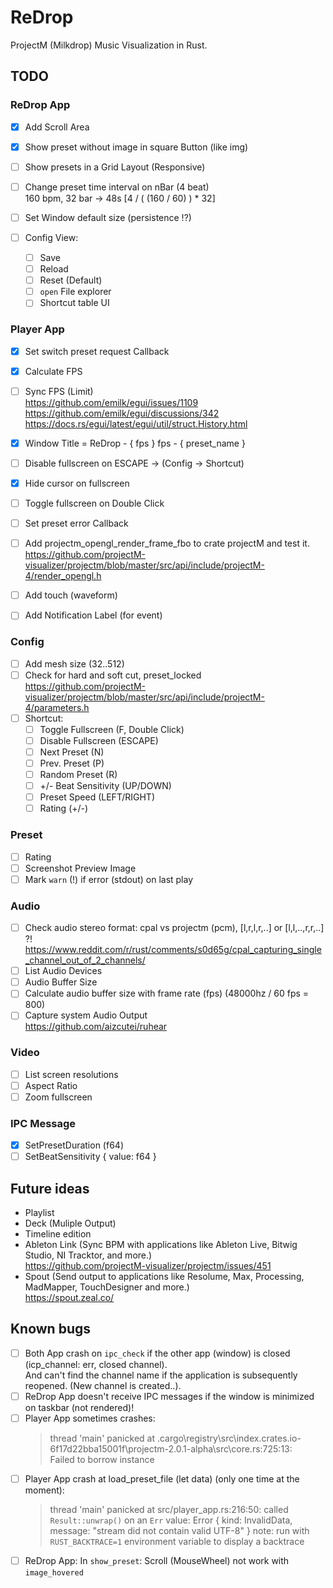 # ReDrop

ProjectM (Milkdrop) Music Visualization in Rust.

## TODO

### ReDrop App

- [X] Add Scroll Area
- [x] Show preset without image in square Button (like img)
- [ ] Show presets in a Grid Layout (Responsive)
- [ ] Change preset time interval on nBar (4 beat)  
  160 bpm, 32 bar -> 48s [4 / ( (160 / 60) ) * 32]
- [ ] Set Window default size (persistence !?)

- [ ] Config View:
  - [ ] Save
  - [ ] Reload
  - [ ] Reset (Default)
  - [ ] `open` File explorer
  - [ ] Shortcut table UI

### Player App

- [X] Set switch preset request Callback
- [X] Calculate FPS
- [ ] Sync FPS (Limit)  
  <https://github.com/emilk/egui/issues/1109>  
  <https://github.com/emilk/egui/discussions/342>  
  <https://docs.rs/egui/latest/egui/util/struct.History.html>
- [X] Window Title = ReDrop - { fps } fps - { preset_name }
- [ ] Disable fullscreen on ESCAPE -> (Config -> Shortcut)
- [X] Hide cursor on fullscreen
- [ ] Toggle fullscreen on Double Click
- [ ] Set preset error Callback
  
- [ ] Add projectm_opengl_render_frame_fbo to crate projectM and test it.  
  <https://github.com/projectM-visualizer/projectm/blob/master/src/api/include/projectM-4/render_opengl.h>
- [ ] Add touch (waveform)
- [ ] Add Notification Label (for event)

### Config

- [ ] Add mesh size (32..512)
- [ ] Check for hard and soft cut, preset_locked  
  <https://github.com/projectM-visualizer/projectm/blob/master/src/api/include/projectM-4/parameters.h>
- [ ] Shortcut:
  - [ ] Toggle Fullscreen (F, Double Click)
  - [ ] Disable Fullscreen (ESCAPE)
  - [ ] Next Preset (N)
  - [ ] Prev. Preset (P)
  - [ ] Random Preset (R)
  - [ ] +/- Beat Sensitivity (UP/DOWN)
  - [ ] Preset Speed (LEFT/RIGHT)
  - [ ] Rating (+/-)

### Preset

- [ ] Rating
- [ ] Screenshot Preview Image
- [ ] Mark `warn` (!) if error (stdout) on last play

### Audio

- [ ] Check audio stereo format: cpal vs projectm (pcm), [l,r,l,r,..] or [l,l,..,r,r,..] ?!
  <https://www.reddit.com/r/rust/comments/s0d65g/cpal_capturing_single_channel_out_of_2_channels/>
- [ ] List Audio Devices
- [ ] Audio Buffer Size
- [ ] Calculate audio buffer size with frame rate (fps) (48000hz / 60 fps = 800)
- [ ] Capture system Audio Output  
  <https://github.com/aizcutei/ruhear>

### Video

- [ ] List screen resolutions
- [ ] Aspect Ratio
- [ ] Zoom fullscreen

### IPC Message

- [x] SetPresetDuration (f64)
- [ ] SetBeatSensitivity { value: f64 }

## Future ideas

- Playlist
- Deck (Muliple Output)
- Timeline edition
- Ableton Link (Sync BPM with applications like Ableton Live, Bitwig Studio, NI Tracktor, and more.)  
  <https://github.com/projectM-visualizer/projectm/issues/451>
- Spout (Send output to applications like Resolume, Max, Processing, MadMapper, TouchDesigner and more.)  
  <https://spout.zeal.co/>

## Known bugs

- [ ] Both App crash on `ipc_check` if the other app (window) is closed (icp_channel: err, closed channel).  
  And can't find the channel name if the application is subsequently reopened. (New channel is created..).
- [ ] ReDrop App doesn't receive IPC messages if the window is minimized on taskbar (not rendered)!
- [ ] Player App sometimes crashes:
  > thread 'main' panicked at \.cargo\registry\src\index.crates.io-6f17d22bba15001f\projectm-2.0.1-alpha\src\core.rs:725:13:  
  > Failed to borrow instance
- [ ] Player App crash at load_preset_file (let data) (only one time at the moment):  
  > thread 'main' panicked at src/player_app.rs:216:50:
  > called `Result::unwrap()` on an `Err` value: Error { kind: InvalidData, message: "stream did not contain valid UTF-8" }
  > note: run with `RUST_BACKTRACE=1` environment variable to display a backtrace
- [ ] ReDrop App: In `show_preset`: Scroll (MouseWheel) not work with `image_hovered`
